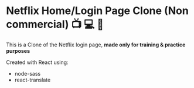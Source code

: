 # Netflix Home/Login Page Clone (Non commercial) :tv: :computer: :movie_camera:

This is a Clone of the Netflix login page, **made only for training & practice purposes**

Created with React using:

 * node-sass
 * react-translate
 
